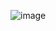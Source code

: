 ![image](https://github.com/Pame05/maquetacion-leprechaun/assets/146900728/d5a76ad0-d6ff-49a6-8274-0af7a5a55da1)
